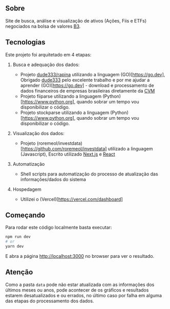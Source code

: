 ## Sobre

Site de busca, análise e visualização de ativos (Ações, Fiis e ETFs) negociados na bolsa de valores [B3](https://www.b3.com.br/pt_br/).

## Tecnologias

Este projeto foi arquitetado em 4 etapas:

1.  Busca e adequação dos dados:

    - Projeto [dude333/rapina](https://github.com/dude333/rapina) utilizando a linguagem (GO)[https://go.dev], Obrigado [dude333](https://github.com/dude333) pelo excelente trabalho e por me ajudar a aprender (GO)[https://go.dev] - download e processamento de dados financeiros de empresas brasileiras diretamente da [CVM](https://dados.cvm.gov.br/dados/CIA_ABERTA/DOC/DFP/)
    - Projeto fiiparse utilizando a linguagem (Python)[https://www.python.org], quando sobrar um tempo vou disponibilizar o código.
    - Projeto stockparse utilizando a linguagem (Python)[https://www.python.org], quando sobrar um tempo vou disponibilizar o código.

2. Visualização dos dados:

    - Projeto (roremeol/investdata)[https://github.com/roremeol/investdata] utilizado a linguagem (Javascript), Escrito utilizado [Next.js](https://nextjs.org/) e [React](https://react.dev)

3. Automatização

    - Shell scripts para automatização do processo de atualização das informações/dados do sistema

4. Hospedagem

    - Utilizei o (Vercel)[https://vercel.com/dashboard]

## Começando

Para rodar este código localmente basta executar:

```bash
npm run dev
# or
yarn dev
```

E abra a página [http://localhost:3000](http://localhost:3000) no browser para ver o resultado.

## Atenção

Como a pasta `data` pode não estar atualizada com as informações dos últimos meses ou anos, pode acontecer de os gráficos e resultados estarem desatualizados e ou errados, no último caso por falha em alguma das etapas do processamento dos dados.